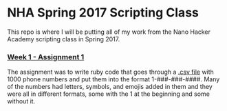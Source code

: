 # NHA Spring 2017 Scripting Class
This repo is where I will be putting all of my work from the Nano Hacker Academy scripting class in Spring 2017.
### [Week 1 - Assignment 1](https://github.com/thebluecat5445/Scripting-NHA-Spring-2017/blob/Week-1/malformed_telephone_numbers.rb)
The assignment was to write ruby code that goes through a [.csv file](https://github.com/thebluecat5445/Scripting-NHA-Spring-2017/blob/Week-1/import_telephone_numbers.csv) with 1000 phone numbers and put them into the format 1-###-###-####. Many of the numbers had letters, symbols, and emojis added in them and they were all in different formats, some with the 1 at the beginning and some without it.
